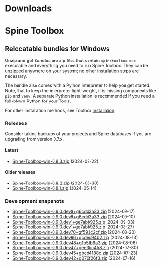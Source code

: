 
Downloads
=========

# Spine Toolbox

## Relocatable bundles for Windows

Unzip and go! Bundles are zip files that contain ``spinetoolbox.exe`` executable
and everything you need to run Spine Toolbox.
They can be unzipped anywhere on your system; no other installation steps are necessary.

The bundle also comes with a Python interpreter to help you get started.
Note, that to keep the interpreter light-weight, it is missing components like ``pip`` and ``venv``.
A separate Python installation is recommended if you need a full-blown Python for your Tools.

For other installation methods,
see Toolbox [installation](https://github.com/spine-tools/Spine-Toolbox?tab=readme-ov-file#installation).

### Releases

Consider taking backups of your projects and Spine databases if you are upgrading from version 0.7.x.

#### Latest

- [Spine-Toolbox-win-0.8.3.zip](https://github.com/spine-tools/Spine-Toolbox/releases/download/0.8.3/Spine-Toolbox-win-0.8.3.zip) (2024-08-22)

#### Older releases

- [Spine-Toolbox-win-0.8.2.zip](https://github.com/spine-tools/Spine-Toolbox/releases/download/0.8.2/Spine-Toolbox-win-0.8.2.zip) (2024-05-30)
- [Spine-Toolbox-win-0.8.1.zip](https://github.com/spine-tools/Spine-Toolbox/releases/download/0.8.1/Spine-Toolbox-win-0.8.1.zip) (2024-05-14)

### Development snapshots

- [Spine-Toolbox-win-0.9.0.dev9+g6cdd3a33.zip](https://github.com/spine-tools/Spine-Toolbox/actions/runs/10900312959/artifacts/1942036254) (2024-09-17)
- [Spine-Toolbox-win-0.9.0.dev9+g6cdd3a33.zip](https://github.com/spine-tools/Spine-Toolbox/actions/runs/10789710569/artifacts/1913624395) (2024-09-10)
- [Spine-Toolbox-win-0.9.0.dev1+ge7abb925.zip](https://github.com/spine-tools/Spine-Toolbox/actions/runs/10680278682/artifacts/1885393492) (2024-09-03)
- [Spine-Toolbox-win-0.9.0.dev1+ge7abb925.zip](https://github.com/spine-tools/Spine-Toolbox/actions/runs/10575451790/artifacts/1858973888) (2024-08-27)
- [Spine-Toolbox-win-0.9.0.dev70+gf593c2cf.zip](https://github.com/spine-tools/Spine-Toolbox/actions/runs/10468968249/artifacts/1831613165) (2024-08-20)
- [Spine-Toolbox-win-0.9.0.dev66+gcdec94b2.zip](https://github.com/spine-tools/Spine-Toolbox/actions/runs/10367204728/artifacts/1805803329) (2024-08-13)
- [Spine-Toolbox-win-0.9.0.dev48+g1b51b6a3.zip](https://github.com/spine-tools/Spine-Toolbox/actions/runs/10263936790/artifacts/1780252221) (2024-08-06)
- [Spine-Toolbox-win-0.9.0.dev47+gee3bc458.zip](https://github.com/spine-tools/Spine-Toolbox/actions/runs/10159775913/artifacts/1754783703) (2024-07-30)
- [Spine-Toolbox-win-0.9.0.dev45+gbcd4188c.zip](https://github.com/spine-tools/Spine-Toolbox/actions/runs/10056367822/artifacts/1729746306) (2024-07-23)
- [Spine-Toolbox-win-0.9.0.dev42+g070f26f3.zip](https://github.com/spine-tools/Spine-Toolbox/actions/runs/9954274567/artifacts/1705584181) (2024-07-16)
